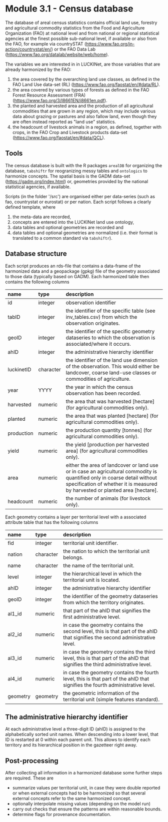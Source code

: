 # Module 3.1 - Census database

The database of areal census statistics contains official land use, forestry and agricultural commodity statistics from the Food and Agriculture Organization (FAO) at national level and from national or regional statistical agencies at the finest possible sub-national level, if available or also from the FAO, for example via countrySTAT (<https://www.fao.org/in-action/countrystat/en/>) or the FAO Data Lab (<https://www.fao.org/datalab/website/web/home>).

The variables we are interested in in LUCKINet, are those variables that are already harmonized by the FAO:

1)  the area covered by the overarching land use classes, as defined in the FAO Land Use data-set (RL) (<https://www.fao.org/faostat/en/#data/RL>).
2)  the area covered by various types of forests as defined in the FAO Forest Resource Assessment (FRA) (<https://www.fao.org/3/I8661EN/i8661en.pdf>).
3)  the planted and harvested area and the production of all agricultural commodities that are grown in any region, which may include various data about grazing or pastures and also fallow land, even though they are often instead reported as "land use" statistics.
4)  the headcount of livestock animals in a region, as defined, together with crops, in the FAO Crop and Livestock products data-set (<https://www.fao.org/faostat/en/#data/QCL>).

## Tools

The census database is built with the R packages `arealDB` for organizing the database, `tabshiftr` for reogranizing messy tables and `ontologics` to harmonize concepts. The spatial basis is the GADM data-set (<https://gadm.org/index.html>) or, geometries provided by the national statistical agencies, if available.

Scripts (in the folder '/src') are organised either per data-series (such as fao, countrystat or eurostat) or per nation. Each script follows a clearly defined template, where

1)  the meta-data are recorded,
2)  concepts are entered into the LUCKINet land use ontology,
3)  data tables and optional geometries are recorded and
4)  data tables and optional geometries are normalized (i.e. their format is translated to a common standard via `tabshiftr`).

## Database structure

Each script produces an rds-file that contains a data-frame of the harmonized data and a geopackage (gpkg) file of the geometry associated to those data (typically based on GADM). Each harmonized table then contains the following columns

| name       | type      | description                                                                                                                                                                                               |
|:--------------------|:--------------------|:-----------------------------|
| id         | integer   | observation identifier                                                                                                                                                                                    |
| tabID      | integer   | the identifier of the specific table (see inv_tables.csv) from which the observation originates.                                                                                                          |
| geoID      | integer   | the identifier of the specific geometry dataseries to which the observation is associated/where it occurs.                                                                                                |
| ahID       | integer   | the administrative hierarchy identifier                                                                                                                                                                   |
| luckinetID | character | the identifier of the land use dimension of the observation. This would either be landcover, coarse land-use classes or commodities of agriculture.                                                       |
| year       | YYYY      | the year in which the census observation has been recorded.                                                                                                                                               |
| harvested  | numeric   | the area that was harvested [hectare] (for agricultural commodities only).                                                                                                                                |
| planted    | numeric   | the area that was planted [hectare] (for agricultural commodities only).                                                                                                                                  |
| production | numeric   | the production quantity [tonnes] (for agricultural commodities only).                                                                                                                                     |
| yield      | numeric   | the yield [production per harvested area] (for agricultural commodities only).                                                                                                                            |
| area       | numeric   | either the area of landcover or land use or in case an agricultural commodity is quantified only in coarse detail without specification of whether it is measured by harvested or planted area [hectare]. |
| headcount  | numeric   | the number of animals (for livestock only).                                                                                                                                                               |

Each geometry contains a layer per territorial level with a associated attribute table that has the following columns

| name     | type      | description                                                                                                                   |
|:--------------------|:--------------------|:-----------------------------|
| fid      | integer   | territorial unit identifier.                                                                                                  |
| nation   | character | the nation to which the territorial unit belongs.                                                                             |
| name     | character | the name of the territorial unit.                                                                                             |
| level    | integer   | the hierarchical level in which the territorial unit is located.                                                              |
| ahID     | integer   | the administrative hierarchy identifier                                                                                       |
| geoID    | integer   | the identifier of the geometry dataseries from which the territory originates.                                                |
| al1_id   | numeric   | that part of the ahID that signifies the first administrative level.                                                          |
| al2_id   | numeric   | in case the geometry contains the second level, this is that part of the ahID that signifies the second administrative level. |
| al3_id   | numeric   | in case the geometry contains the third level, this is that part of the ahID that signifies the third administrative level.   |
| al4_id   | numeric   | in case the geometry contains the fourth level, this is that part of the ahID that signifies the fourth administrative level. |
| geometry | geometry  | the geometric information of the territorial unit (simple features standard).                                                 |

## The administrative hierarchy identifier

At each administrative level a three-digit ID (ahID) is assigned to the alphabetically sorted unit names. When descending into a lower level, that ID is restarted at 0 within each parent unit. This allows to identify each territory and its hierarchical position in the gazetteer right away.

## Post-processing

After collecting all information in a harmonized database some further steps are required. These are

-   summarize values per territorial unit, in case they were double reported or when external concepts had to be harmonized so that several external concepts refer to the same harmonized concept.
-   optionally interpolate missing values (depending on the model run)
-   carry out checks that ensure the patterns are within reasonable bounds.
-   determine flags for provenance documentation.
